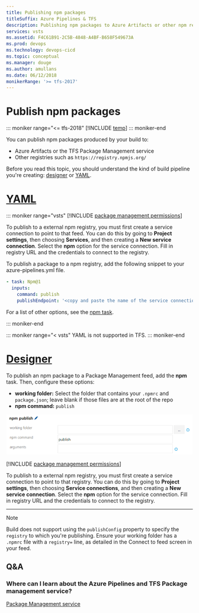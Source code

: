 ```yaml
---
title: Publishing npm packages
titleSuffix: Azure Pipelines & TFS
description: Publishing npm packages to Azure Artifacts or other npm registries
services: vsts
ms.assetid: F4C61B91-2C5B-4848-A4BF-B658F549673A
ms.prod: devops
ms.technology: devops-cicd
ms.topic: conceptual
ms.manager: douge
ms.author: amullans
ms.date: 06/12/2018
monikerRange: '>= tfs-2017'
---
```


# Publish npm packages

::: moniker range="<= tfs-2018"
[!INCLUDE [temp](../_shared/concept-rename-note.md)]
::: moniker-end

You can publish npm packages produced by your build to:

* Azure Artifacts or the TFS Package Management service
* Other registries such as `https://registry.npmjs.org/`

Before you read this topic, you should understand the kind of build pipeline you're creating: [designer](../get-started-designer.md) or [YAML](../get-started-yaml.md).

# [YAML](#tab/yaml)

::: moniker range="vsts"
[!INCLUDE [package management permissions](_shared/package-management-permissions-for-yaml-build.md)]

To publish to a external npm registry, you must first create a service connection to point to that feed. You can do this by going to **Project settings**, then choosing **Services**, and then creating a **New service connection**. Select the **npm** option for the service connection. Fill in registry URL and the credentials to connect to the registry.

To publish a package to a npm registry, add the following snippet to your azure-pipelines.yml file.

```yaml
- task: Npm@1
  inputs:
    command: publish
    publishEndpoint: '<copy and paste the name of the service connection here>'
```

For a list of other options, see the [npm task](../tasks/package/npm.md).

::: moniker-end

::: moniker range="< vsts"
YAML is not supported in TFS.
::: moniker-end

# [Designer](#tab/designer)

To publish an npm package to a Package Management feed, add the **npm** task. Then, configure these options:

- **working folder:** Select the folder that contains your `.npmrc` and `package.json`; leave blank if those files are at the root of the repo
- **npm command:** `publish`

![Azure Pipelines npm publish task configuration](_img/npm/team-build-npm-publish.png)

[!INCLUDE [package management permissions](_shared/package-management-permissions-for-web-build.md)]

To publish to a external npm registry, you must first create a service connection to point to that registry. You can do this by going to **Project settings**, then choosing **Service connections**, and then creating a **New service connection**. Select the **npm** option for the service connection. Fill in registry URL and the credentials to connect to the registry.

---

> [!NOTE]
> Build does not support using the `publishConfig` property to specify the `registry` to which you're publishing. Ensure your working folder has a `.npmrc` file with a `registry=` line, as detailed in the Connect to feed screen in your feed.

## Q&A

### Where can I learn about the Azure Pipelines and TFS Package management service?

[Package Management service](../../artifacts/index.md) 